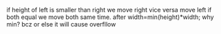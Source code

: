 if height of left is smaller than right we move right
vice versa move left
if both equal we move both same time.
after width=min(height)*width;
why min?
bcz or else it will cause overfllow